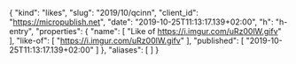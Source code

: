 {
  "kind": "likes",
  "slug": "2019/10/qcinn",
  "client_id": "https://micropublish.net",
  "date": "2019-10-25T11:13:17.139+02:00",
  "h": "h-entry",
  "properties": {
    "name": [
      "Like of https://i.imgur.com/uRz00lW.gifv"
    ],
    "like-of": [
      "https://i.imgur.com/uRz00lW.gifv"
    ],
    "published": [
      "2019-10-25T11:13:17.139+02:00"
    ]
  },
  "aliases": [
  ]
}
